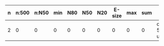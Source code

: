 n    |n:500  |n:N50  |min  |N80  |N50  |N20  |E-size  |max  |sum  |name
---  |---    |---    |---  |---  |---  |---  |---     |---  |---  |---
2    |0      |0      |0    |0    |0    |0    |0       |0    |0    |output-59-unitigs.fa
